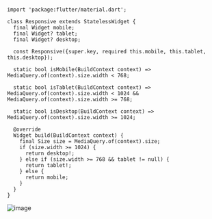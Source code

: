 ```

import 'package:flutter/material.dart';

class Responsive extends StatelessWidget {
  final Widget mobile;
  final Widget? tablet;
  final Widget? desktop;

  const Responsive({super.key, required this.mobile, this.tablet, this.desktop});

  static bool isMobile(BuildContext context) => MediaQuery.of(context).size.width < 768;

  static bool isTablet(BuildContext context) => MediaQuery.of(context).size.width < 1024 && MediaQuery.of(context).size.width >= 768;

  static bool isDesktop(BuildContext context) => MediaQuery.of(context).size.width >= 1024;

  @override
  Widget build(BuildContext context) {
    final Size size = MediaQuery.of(context).size;
    if (size.width >= 1024) {
      return desktop!;
    } else if (size.width >= 768 && tablet != null) {
      return tablet!;
    } else {
      return mobile;
    }
  }
}

```
![image](https://github.com/shaoting0730/Flutter_learn_demo/blob/master/%E5%85%B6%E4%BB%96/%E6%A1%88%E4%BE%8B/response_ui/result.gif) <br/>
